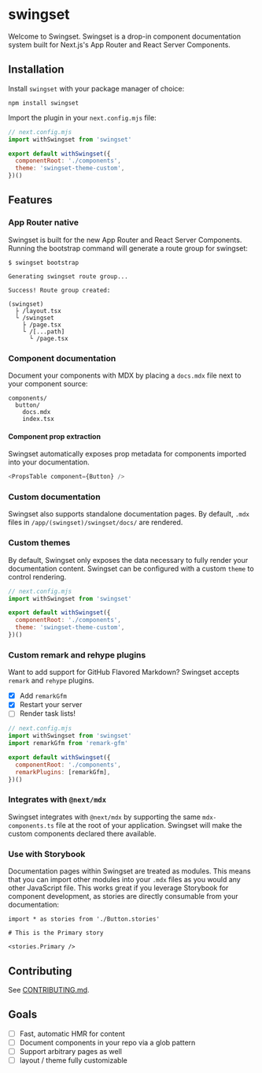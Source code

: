 # swingset

Welcome to Swingset. Swingset is a drop-in component documentation system built for Next.js's App Router and React Server Components.

## Installation

Install `swingset` with your package manager of choice:

```
npm install swingset
```

Import the plugin in your `next.config.mjs` file:

```js
// next.config.mjs
import withSwingset from 'swingset'

export default withSwingset({
  componentRoot: './components',
  theme: 'swingset-theme-custom',
})()
```

## Features

### App Router native

Swingset is built for the new App Router and React Server Components. Running the bootstrap command will generate a route group for swingset:

```
$ swingset bootstrap

Generating swingset route group...

Success! Route group created:

(swingset)
  ├ /layout.tsx
  └ /swingset
    ├ /page.tsx
    └ /[...path]
      └ /page.tsx
```

### Component documentation

Document your components with MDX by placing a `docs.mdx` file next to your component source:

```
components/
  button/
    docs.mdx
    index.tsx
```

#### Component prop extraction

Swingset automatically exposes prop metadata for components imported into your documentation.

```typescript
<PropsTable component={Button} />
```

### Custom documentation

Swingset also supports standalone documentation pages. By default, `.mdx` files in `/app/(swingset)/swingset/docs/` are rendered.

### Custom themes

By default, Swingset only exposes the data necessary to fully render your documentation content. Swingset can be configured with a custom `theme` to control rendering.

```js
// next.config.mjs
import withSwingset from 'swingset'

export default withSwingset({
  componentRoot: './components',
  theme: 'swingset-theme-custom',
})()
```

### Custom remark and rehype plugins

Want to add support for GitHub Flavored Markdown? Swingset accepts `remark` and `rehype` plugins.

- [x] Add `remarkGfm`
- [x] Restart your server
- [ ] Render task lists!

```js
// next.config.mjs
import withSwingset from 'swingset'
import remarkGfm from 'remark-gfm'

export default withSwingset({
  componentRoot: './components',
  remarkPlugins: [remarkGfm],
})()
```

### Integrates with `@next/mdx`

Swingset integrates with `@next/mdx` by supporting the same `mdx-components.ts` file at the root of your application. Swingset will make the custom components declared there available.

### Use with Storybook

Documentation pages within Swingset are treated as modules. This means that you can import other modules into your `.mdx` files as you would any other JavaScript file. This works great if you leverage Storybook for component development, as stories are directly consumable from your documentation:

```tsx
import * as stories from './Button.stories'

# This is the Primary story

<stories.Primary />
```

## Contributing

See [CONTRIBUTING.md](../../CONTRIBUTING.md).

## Goals

- [ ] Fast, automatic HMR for content
- [ ] Document components in your repo via a glob pattern
- [ ] Support arbitrary pages as well
- [ ] layout / theme fully customizable
